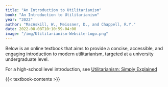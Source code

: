```yaml
---
title: "An Introduction to Utilitarianism"
book: "An Introduction to Utilitarianism"
year: "2022"
author: "MacAskill, W., Meissner, D., and Chappell, R.Y."
date: 2022-08-08T10:10:59-04:00
image: "/img/Utilitarianism-Website-Logo.png"
---
```


Below is an online textbook that aims to provide a concise, accessible, and engaging introduction to modern utilitarianism, targeted at a university undergraduate level.

For a high-school level introduction, see [Utilitarianism: Simply Explained](/utilitarianism-for-high-school-students/)

<div class="textbook-hack">
<div class="homepage-body">
<div class="dark-background">

{{< textbook-contents >}}

</div>
</div>
</div>